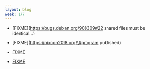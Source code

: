 ```yaml
---
layout: blog
week: 177
---
```


* [FIXME](https://bugs.debian.org/908309#22 shared files must be identical...)

* [FIXME](https://nixcon2018.org/\#program published)

* [FIXME](https://github.com/systemd/systemd/issues/10045)

* [FIXME](https://bugs.debian.org/875700#19)
